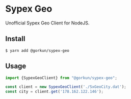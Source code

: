 # Sypex Geo 

Unofficial Sypex Geo Client for NodeJS.

## Install

```
$ yarn add @gorkun/sypex-geo
```

## Usage

```js
import {SypexGeoClient} from "@gorkun/sypex-geo";

const client = new SypexGeoClient('./SxGeoCity.dat');
const city = client.get('178.162.122.146');
```
